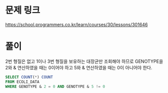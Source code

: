 # 문제 링크
https://school.programmers.co.kr/learn/courses/30/lessons/301646

# 풀이
2번 형질은 없고 1이나 3번 형질을 보유하는 대장균만 조회해야 하므로 GENOTYPE을 2와 & 연산하였을 때는 0이어야 하고 5와 & 연산하였을 때는 0이 아니어야 한다.

```sql
SELECT COUNT(*) COUNT
FROM ECOLI_DATA
WHERE GENOTYPE & 2 = 0 AND GENOTYPE & 5 != 0
```